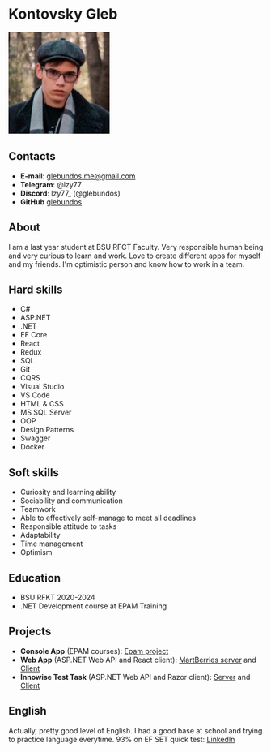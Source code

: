 # Kontovsky Gleb
![my-pic](/img.jpg)

## Contacts
* __E-mail__: glebundos.me@gmail.com
* __Telegram__: @lzy77
* __Discord__: lzy77_ (@glebundos)
* __GitHub__ [glebundos](https://github.com/glebundos)

## About
I am a last year student at BSU RFCT Faculty. Very responsible human being and very curious to learn and work. Love to create different apps for myself and my friends. I'm optimistic person and know how to work in a team.

## Hard skills
* C#
* ASP.NET
* .NET
* EF Core
* React
* Redux
* SQL
* Git
* CQRS
* Visual Studio
* VS Code
* HTML & CSS
* MS SQL Server
* OOP
* Design Patterns
* Swagger
* Docker

## Soft skills
* Curiosity and learning ability
* Sociability and communication
* Teamwork
* Able to effectively self-manage to meet all deadlines 
* Responsible attitude to tasks
* Adaptability
* Time management
* Optimism

## Education
* BSU RFKT 2020-2024
* .NET Development course at EPAM Training

## Projects
* __Console App__ (EPAM courses): [Epam project](https://github.com/glebundos/epam-project)
* __Web App__ (ASP.NET Web API and React client): [MartBerries server](https://github.com/glebundos/MartBerries-Server) and [Client](https://github.com/glebundos/martberries-react-client)
* __Innowise Test Task__ (ASP.NET Web API and Razor client): [Server](https://github.com/glebundos/innowise-task-server-ca) and [Client](https://github.com/glebundos/innowise-task-client)

## English
Actually, pretty good level of English. I had a good base at school and trying to practice language everytime. 93% on EF SET quick test: [LinkedIn](https://www.linkedin.com/posts/gleb-kontovsky-315084247_how-does-your-english-compare-take-this-activity-7038530861926952960-486y?utm_source=share&utm_medium=member_desktop)

